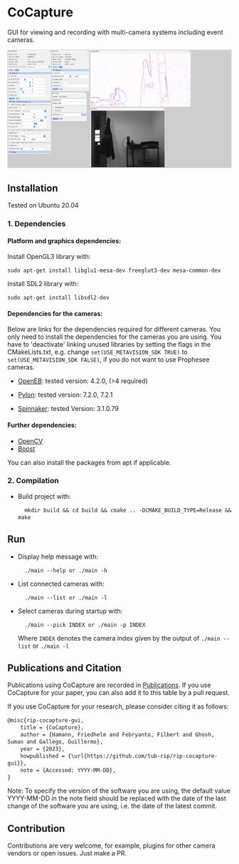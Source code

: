 # CoCapture

GUI for viewing and recording with multi-camera systems including event cameras.

![Screenshot from 2023-07-05 10-55-54](docs/images/cocapture_example.png)

## Installation

Tested on Ubuntu 20.04

### 1. Dependencies
#### Platform and graphics dependencies:

Install OpenGL3 library with:

    sudo apt-get install libglu1-mesa-dev freeglut3-dev mesa-common-dev  

Install SDL2 library with:

    sudo apt-get install libsdl2-dev

#### Dependencies for the cameras:

Below are links for the dependencies required for different cameras. You only need to install the dependencies for the cameras you are using. You have to 'deactivate' linking unused libraries by setting the flags in the CMakeLists.txt, e.g. change `set(USE_METAVISION_SDK TRUE)` to `set(USE_METAVISION_SDK FALSE)`, if you do not want to use Prophesee cameras.

- [OpenEB](https://github.com/prophesee-ai/openeb): tested version: 4.2.0, (>4 required)

- [Pylon](https://www.baslerweb.com/de/downloads/downloads-software/): tested version: 7.2.0, 7.2.1

- [Spinnaker](https://www.flir.com/products/spinnaker-sdk/): tested Version: 3.1.0.79

#### Further dependencies:
- [OpenCV](https://github.com/opencv/opencv)
- [Boost](https://www.boost.org/users/download/)

You can also install the packages from apt if applicable.

### 2. Compilation

* Build project with:

        mkdir build && cd build && cmake .. -DCMAKE_BUILD_TYPE=Release && make

## Run

* Display help message with:

        ./main --help or ./main -h

* List connected cameras with:

        ./main --list or ./main -l

* Select cameras during startup with:

        ./main --pick INDEX or ./main -p INDEX

    Where ```INDEX``` denotes the camera index given by the output of ```./main --list``` or ```./main -l```

## Publications and Citation

Publications using CoCapture are recorded in [Publications](./docs/publications.md). If you use CoCapture for your paper, you can also add it to this table by a pull request.

If you use CoCapture for your research, please consider citing it as follows:

```
@misc{rip-cocapture-gui,
	title = {CoCapture},
	author = {Hamann, Friedhelm and Febryanto, Filbert and Ghosh, Suman and Gallego, Guillermo},
	year = {2023},
	howpublished = {\url{https://github.com/tub-rip/rip-cocapture-gui}},
	note = {Accessed: YYYY-MM-DD},
}
```

Note: To specify the version of the software you are using, the default value YYYY-MM-DD in the note field should be replaced with the date of the last change of the software you are using, i.e. the date of the latest commit.

## Contribution

Contributions are very welcome, for example, plugins for other camera vendors or open issues. Just make a PR.
